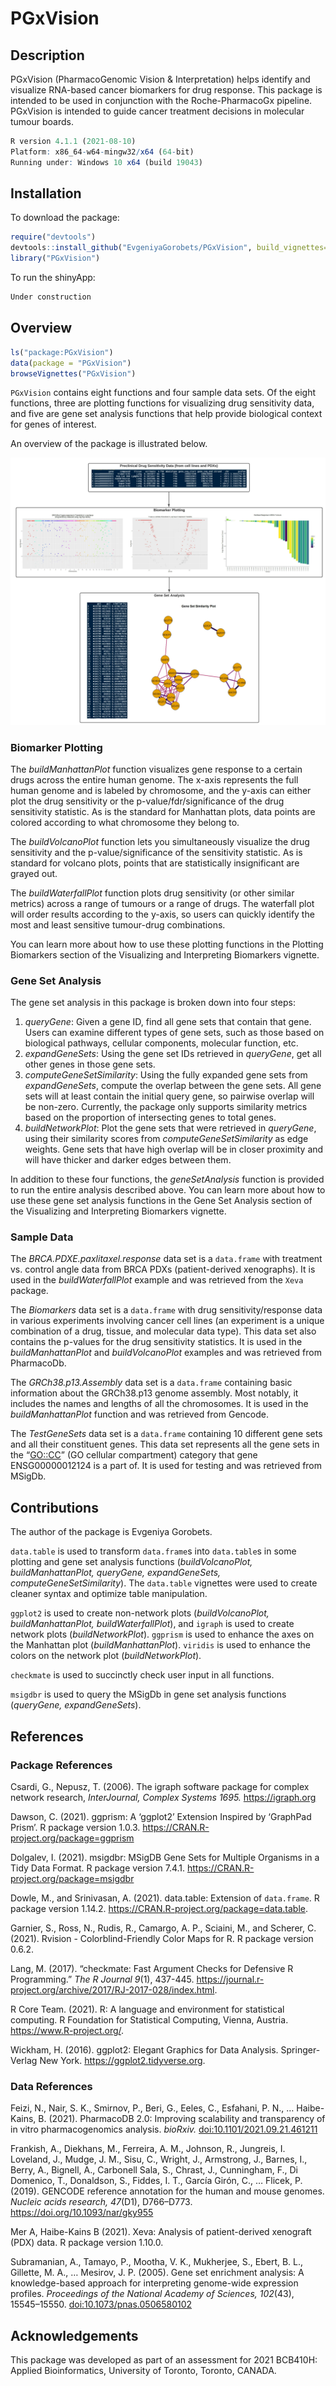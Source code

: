 
<!-- README.md is generated from README.Rmd. Please edit that file -->

# PGxVision

<!-- badges: start -->
<!-- badges: end -->

## Description

PGxVision (PharmacoGenomic Vision & Interpretation) helps identify and
visualize RNA-based cancer biomarkers for drug response. This package is
intended to be used in conjunction with the Roche-PharmacoGx pipeline.
PGxVision is intended to guide cancer treatment decisions in molecular
tumour boards.

``` r
R version 4.1.1 (2021-08-10)
Platform: x86_64-w64-mingw32/x64 (64-bit)
Running under: Windows 10 x64 (build 19043)
```

## Installation

To download the package:

``` r
require("devtools")
devtools::install_github("EvgeniyaGorobets/PGxVision", build_vignettes=TRUE)
library("PGxVision")
```

To run the shinyApp:

``` r
Under construction
```

## Overview

``` r
ls("package:PGxVision")
data(package = "PGxVision")
browseVignettes("PGxVision")
```

`PGxVision` contains eight functions and four sample data sets. Of the
eight functions, three are plotting functions for visualizing drug
sensitivity data, and five are gene set analysis functions that help
provide biological context for genes of interest.

An overview of the package is illustrated below.

![](./inst/extdata/figures/PGxVisionSummary.jpeg)

### Biomarker Plotting

The *buildManhattanPlot* function visualizes gene response to a certain
drugs across the entire human genome. The x-axis represents the full
human genome and is labeled by chromosome, and the y-axis can either
plot the drug sensitivity or the p-value/fdr/significance of the drug
sensitivity statistic. As is the standard for Manhattan plots, data
points are colored according to what chromosome they belong to.

The *buildVolcanoPlot* function lets you simultaneously visualize the
drug sensitivity and the p-value/significance of the sensitivity
statistic. As is standard for volcano plots, points that are
statistically insignificant are grayed out.

The *buildWaterfallPlot* function plots drug sensitivity (or other
similar metrics) across a range of tumours or a range of drugs. The
waterfall plot will order results according to the y-axis, so users can
quickly identify the most and least sensitive tumour-drug combinations.

You can learn more about how to use these plotting functions in the
Plotting Biomarkers section of the Visualizing and Interpreting
Biomarkers vignette.

### Gene Set Analysis

The gene set analysis in this package is broken down into four steps:

1.  *queryGene*: Given a gene ID, find all gene sets that contain that
    gene. Users can examine different types of gene sets, such as those
    based on biological pathways, cellular components, molecular
    function, etc.
2.  *expandGeneSets*: Using the gene set IDs retrieved in *queryGene*,
    get all other genes in those gene sets.
3.  *computeGeneSetSimilarity*: Using the fully expanded gene sets from
    *expandGeneSets*, compute the overlap between the gene sets. All
    gene sets will at least contain the initial query gene, so pairwise
    overlap will be non-zero. Currently, the package only supports
    similarity metrics based on the proportion of intersecting genes to
    total genes.
4.  *buildNetworkPlot*: Plot the gene sets that were retrieved in
    *queryGene*, using their similarity scores from
    *computeGeneSetSimilarity* as edge weights. Gene sets that have high
    overlap will be in closer proximity and will have thicker and darker
    edges between them.

In addition to these four functions, the *geneSetAnalysis* function is
provided to run the entire analysis described above. You can learn more
about how to use these gene set analysis functions in the Gene Set
Analysis section of the Visualizing and Interpreting Biomarkers
vignette.

### Sample Data

The *BRCA.PDXE.paxlitaxel.response* data set is a `data.frame` with
treatment vs. control angle data from BRCA PDXs (patient-derived
xenographs). It is used in the *buildWaterfallPlot* example and was
retrieved from the `Xeva` package.

The *Biomarkers* data set is a `data.frame` with drug
sensitivity/response data in various experiments involving cancer cell
lines (an experiment is a unique combination of a drug, tissue, and
molecular data type). This data set also contains the p-values for the
drug sensitivity statistics. It is used in the *buildManhattanPlot* and
*buildVolcanoPlot* examples and was retrieved from PharmacoDb.

The *GRCh38.p13.Assembly* data set is a `data.frame` containing basic
information about the GRCh38.p13 genome assembly. Most notably, it
includes the names and lengths of all the chromosomes. It is used in the
*buildManhattanPlot* function and was retrieved from Gencode.

The *TestGeneSets* data set is a `data.frame` containing 10 different
gene sets and all their constituent genes. This data set represents all
the gene sets in the “<GO::CC>” (GO cellular compartment) category that
gene ENSG00000012124 is a part of. It is used for testing and was
retrieved from MSigDb.

## Contributions

The author of the package is Evgeniya Gorobets.

`data.table` is used to transform `data.frame`s into `data.table`s in
some plotting and gene set analysis functions (*buildVolcanoPlot,
buildManhattanPlot, queryGene, expandGeneSets,
computeGeneSetSimilarity*). The `data.table` vignettes were used to
create cleaner syntax and optimize table manipulation.

`ggplot2` is used to create non-network plots (*buildVolcanoPlot,
buildManhattanPlot, buildWaterfallPlot*), and `igraph` is used to create
network plots (*buildNetworkPlot*). `ggprism` is used to enhance the
axes on the Manhattan plot (*buildManhattanPlot*). `viridis` is used to
enhance the colors on the network plot (*buildNetworkPlot*).

`checkmate` is used to succinctly check user input in all functions.

`msigdbr` is used to query the MSigDb in gene set analysis functions
(*queryGene, expandGeneSets*).

## References

### Package References

Csardi, G., Nepusz, T. (2006). The igraph software package for complex
network research, *InterJournal, Complex Systems 1695.*
<https://igraph.org>

Dawson, C. (2021). ggprism: A ‘ggplot2’ Extension Inspired by ‘GraphPad
Prism’. R package version 1.0.3.
<https://CRAN.R-project.org/package=ggprism>

Dolgalev, I. (2021). msigdbr: MSigDB Gene Sets for Multiple Organisms in
a Tidy Data Format. R package version 7.4.1.
<https://CRAN.R-project.org/package=msigdbr>

Dowle, M., and Srinivasan, A. (2021). data.table: Extension of
`data.frame`. R package version 1.14.2.
<https://CRAN.R-project.org/package=data.table>.

Garnier, S., Ross, N., Rudis, R., Camargo, A. P., Sciaini, M., and
Scherer, C. (2021). Rvision - Colorblind-Friendly Color Maps for R. R
package version 0.6.2.

Lang, M. (2017). “checkmate: Fast Argument Checks for Defensive R
Programming.” *The R Journal 9*(1), 437-445.
<https://journal.r-project.org/archive/2017/RJ-2017-028/index.html>.

R Core Team. (2021). R: A language and environment for statistical
computing. R Foundation for Statistical Computing, Vienna, Austria.
<https://www.R-project.org/>.

Wickham, H. (2016). ggplot2: Elegant Graphics for Data Analysis.
Springer-Verlag New York. <https://ggplot2.tidyverse.org>.

### Data References

Feizi, N., Nair, S. K., Smirnov, P., Beri, G., Eeles, C., Esfahani, P.
N., … Haibe-Kains, B. (2021). PharmacoDB 2.0: Improving scalability and
transparency of in vitro pharmacogenomics analysis. *bioRxiv.*
<doi:10.1101/2021.09.21.461211>

Frankish, A., Diekhans, M., Ferreira, A. M., Johnson, R., Jungreis, I.
Loveland, J., Mudge, J. M., Sisu, C., Wright, J., Armstrong, J., Barnes,
I., Berry, A., Bignell, A., Carbonell Sala, S., Chrast, J., Cunningham,
F., Di Domenico, T., Donaldson, S., Fiddes, I. T., García Girón, C., …
Flicek, P. (2019). GENCODE reference annotation for the human and mouse
genomes. *Nucleic acids research, 47*(D1), D766–D773.
<https://doi.org/10.1093/nar/gky955>

Mer A, Haibe-Kains B (2021). Xeva: Analysis of patient-derived xenograft
(PDX) data. R package version 1.10.0.

Subramanian, A., Tamayo, P., Mootha, V. K., Mukherjee, S., Ebert, B. L.,
Gillette, M. A., … Mesirov, J. P. (2005). Gene set enrichment analysis:
A knowledge-based approach for interpreting genome-wide expression
profiles. *Proceedings of the National Academy of Sciences, 102*(43),
15545–15550. <doi:10.1073/pnas.0506580102>

## Acknowledgements

This package was developed as part of an assessment for 2021 BCB410H:
Applied Bioinformatics, University of Toronto, Toronto, CANADA.
